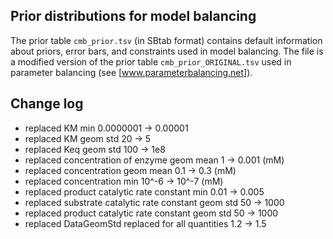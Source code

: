 Prior distributions for model balancing
---------------------------------------

The prior table `cmb_prior.tsv` (in SBtab format) contains default information about priors, error bars, and constraints used in model balancing. The file is a modified version of the prior table `cmb_prior_ORIGINAL.tsv` used in parameter balancing (see [www.parameterbalancing.net]).

## Change log

* replaced KM min 0.0000001 -> 0.00001
* replaced KM geom std 20 -> 5
* replaced Keq geom std 100 -> 1e8
* replaced concentration of enzyme geom mean 1 -> 0.001 (mM)
* replaced concentration geom mean 0.1 -> 0.3 (mM)
* replaced concentration min 10^-6 -> 10^-7 (mM)
* replaced product catalytic rate constant min 0.01 -> 0.005
* replaced substrate catalytic rate constant geom std 50 -> 1000
* replaced product catalytic rate constant geom std   50 -> 1000
* replaced DataGeomStd replaced for all quantities 1.2 -> 1.5
